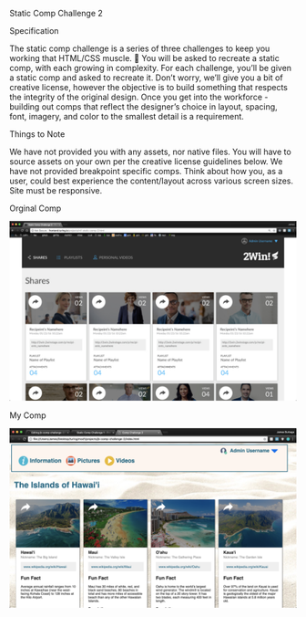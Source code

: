 Static Comp Challenge 2

Specification

The static comp challenge is a series of three challenges to keep you working that HTML/CSS muscle. :muscle: You will be asked to recreate a static comp, with each growing in complexity. For each challenge, you’ll be given a static comp and asked to recreate it. Don’t worry, we’ll give you a bit of creative license, however the objective is to build something that respects the integrity of the original design. Once you get into the workforce - building out comps that reflect the designer’s choice in layout, spacing, font, imagery, and color to the smallest detail is a requirement.

Things to Note

We have not provided you with any assets, nor native files. You will have to source assets on your own per the creative license guidelines below. We have not provided breakpoint specific comps. Think about how you, as a user, could best experience the content/layout across various screen sizes. Site must be responsive.
 
Orginal Comp

<img src="images/original-comp.jpg">

My Comp

<img src="images/my-comp.jpg">